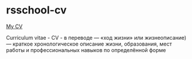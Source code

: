 # rsschool-cv
[My CV](https://avataromvatar.github.io/rsschool-cv/cv "my cv")
  
Curriculum vitae - CV - в переводе — «ход жизни» или жизнеописание) — краткое хронологическое описание жизни, образования, мест работы и профессиональных навыков по определённой форме
